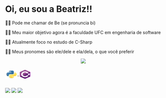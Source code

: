 # Oi, eu sou a Beatriz!!

💛🐝 Pode me chamar de Be (se pronuncia bi)

🧡🐙 Meu maior objetivo agora é a faculdade UFC em engenharia de software

💖🐞 Atualmente foco no estudo de C-Sharp

💙🐳 Meus pronomes são ele/dele e ela/dela, o que você preferir

<div align="center">
  <a href="https://github.com/Beeatriz-Castro">
  <img height="180em" src="https://github-readme-stats.vercel.app/api?username=Beeatriz-Castro&show_icons=true&theme=transparent&include_all_commits=true&count_private=true"/>
</div>

<div style="display: inline_block"><br>
  <img align="center" alt="Rafa-Python" height="30" width="40" src="https://raw.githubusercontent.com/devicons/devicon/master/icons/python/python-original.svg">
  <img align="center" alt="Rafa-Csharp" height="30" width="40" src="https://raw.githubusercontent.com/devicons/devicon/master/icons/csharp/csharp-original.svg">
  <src="https://media.discordapp.net/attachments/639956127056134178/890373478988013628/Publicacoes_Instagram_1_1.png?width=676&height=676">
</div>
  
  ##
 
<div> 
  <a https://www.instagram.com/beeescoito/" target="_blank"><img src="https://img.shields.io/badge/-Instagram-%23E4405F?style=for-the-badge&logo=instagram&logoColor=white" target="_blank"></a>
  <a href = "mailto:becastroribeirode@gmail.com"><img src="https://img.shields.io/badge/-Gmail-%23333?style=for-the-badge&logo=gmail&logoColor=white" target="_blank"></a>
  <a href="https://www.linkedin.com/in/maria-beatriz-ribeiro-de-castro-866a03219/" target="_blank"><img src="https://img.shields.io/badge/-LinkedIn-%230077B5?style=for-the-badge&logo=linkedin&logoColor=white" target="_blank"></a> 
